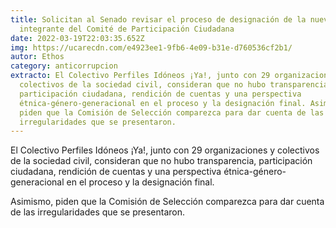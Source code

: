```yaml
---
title: Solicitan al Senado revisar el proceso de designación de la nueva
  integrante del Comité de Participación Ciudadana
date: 2022-03-19T22:03:35.652Z
img: https://ucarecdn.com/e4923ee1-9fb6-4e09-b31e-d760536cf2b1/
autor: Ethos
category: anticorrupcion
extracto: El Colectivo Perfiles Idóneos ¡Ya!, junto con 29 organizaciones y
  colectivos de la sociedad civil, consideran que no hubo transparencia,
  participación ciudadana, rendición de cuentas y una perspectiva
  étnica-género-generacional en el proceso y la designación final. Asimismo,
  piden que la Comisión de Selección comparezca para dar cuenta de las
  irregularidades que se presentaron.
---
```

El Colectivo Perfiles Idóneos ¡Ya!, junto con 29 organizaciones y colectivos de la sociedad civil, consideran que no hubo transparencia, participación ciudadana, rendición de cuentas y una perspectiva étnica-género-generacional en el proceso y la designación final.

Asimismo, piden que la Comisión de Selección comparezca para dar cuenta de las irregularidades que se presentaron.